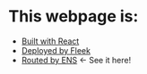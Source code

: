 # This webpage is:
- [Built with React](https://github.com/facebook/create-react-app)
- [Deployed by Fleek](https://app.fleek.co)
- [Routed by ENS](lyxaa.eth.link) <- See it here!